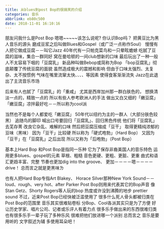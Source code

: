 ```yaml
---
title: 从blues到post Bop的很搞笑的介绍
categories: 音乐
abbrlink: eb80c500
date: 2018-11-01 16:10:16
---
```

朋友问我什么是Post Bop 
嗯嗯~~~~~该怎么说呢? 
你认识Bop吗？ 
把黄豆比为黑人音乐的源头 
磨成豆浆之后叫做Blues和Gospel（或广泛一点称作Soul） 
慢慢有人把它做成豆腐－－叫它Jazz 
40年代有一只帕克菜鸟和一只晕眩蟾蜍 
吃腻了豆腐的滋味，集合一群同好 
窝在曼哈顿的一间club想新的口味 
最后玩出了一种一般人不太容易下咽的「豆腐乳」 
新品种叫做Bebop或简称为Bop 
「bop豆腐乳」彻底颠覆了传统豆腐的面貌 
虽然造成极大的震撼和影响 
但由于口味太强烈、太复杂、太不按惯例 
气味在嘴里流窜太快、、、、等因素 
使得食客渐渐流失 
Jazz在此退出了主流音乐市场 

后来有人也腻了「豆腐乳」的「重咸」 
尤其是西岸加州那一群白肤色的， 
想换清淡一点的，精致一点的 
所以有些人参考欧洲人的手法 
做出又白又细的「嫩豆腐」 
「嫩豆腐」凉拌最好吃－－所以称为cool派 

当然也不是每个人都爱吃「嫩豆腐」 
50年代以纽约为主的一群人（大部分肤色较黑） 
追随鸟的脚印 
喊出口号要回归「豆腐乳」、回归黑色传统 
他们将「豆腐乳」去芜存菁 
改良它杂乱、难解的口味 
然后把豆腐压缩成「豆干」 
取得更精纯浓郁的豆味（黑味） 
因为「豆干」比较硬 
所以称为「硬式咆勃」（Hard Bop） 
又因为「豆干」在「豆腐乳」之后出现 
所以又称为「后咆勃」（Post Bop） 

基本上Hard Bop 和Post Bop是指同一乐种 
它为了保存非裔美国人的音乐特色 
运用更多blues、gospel的元素 
草根、粗糙 
音色更硬、更粗、更脏、更重 
曲式和语汇更趋丰富、完整 
节奏也更加dig into the groove、 
更加－－－－嗯－－－－drive！ 
总而言之就是更黑味ㄌ 

也有人把Hard Bop专指Art Blakey、 
Horace Silver那种New York Sound－－ 
loud、rough、very hot、after Parker 
Post Bop则用来代表其它的Bop声音 
像Stan Getz、Shorty Rogers等人玩的bop 
热度或许没到沸腾的地步 
prettier sound 
不过，近来Post Bop已经快被泛滥使用了 
很多什么死人骨头都被归类在Post Bop的范围里 
音乐其实很难贴卷标 
分Bop、Cool各派其实只是为了方便 
好让历史学家、唱片公司、记者或乐评人有着力点 
很多乐手做出来的东西很难归类 
也有很多乐手一辈子玩了多种乐风 
很难把他们放进哪一个派别 
总而言之 
音乐是要用听的 
文字叙述为辅 
多使用耳朵吧！